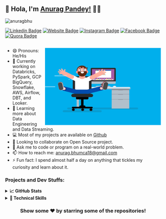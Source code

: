## :rainbow:  Hola, I'm [Anurag Pandey!](http://anuragbhu.github.io/) :eyes:👋

<p align="left"> <img src="https://komarev.com/ghpvc/?username=anuragbhu&label=visitors&color=blue&style=plastic" alt="anuragbhu" /> </p>

[![Linkedin Badge](https://img.shields.io/badge/-LinkedIn-0e76a8?style=flat-square&logo=Linkedin&logoColor=white)](https://www.linkedin.com/in/anuragbhu/)
[![Website Badge](https://img.shields.io/badge/Website-3b5998?style=flat-square&logo=google-chrome&logoColor=white)](http://anuragbhu.github.io/)
[![Instagram Badge](https://img.shields.io/badge/-Instagram-e4405f?style=flat-square&logo=Instagram&logoColor=white)](https://www.instagram.com/anurag.bhu/)
[![Facebook Badge](https://img.shields.io/badge/Facebook-1877F2?style=flat-square&logo=facebook&logoColor=white)](https://www.facebook.com/anuragbhu18)
[![Quora Badge](https://img.shields.io/badge/Quora-%23B92B27.svg?&style=flat-square&logo=Quora&logoColor=white)](https://www.quora.com/profile/Anurag-Pandey-363)
<br/>
<br/>

<img align="right" height="250" width="375" alt="" src="/coder.gif" />

- 😄 Pronouns: He/His
- 🔭 Currently working on Databricks, PySpark, GCP BigQuery, Snowflake, AWS, Airflow, DBT, and Looker. 
- 🌱 Learning more about Data Engineering and Data Streaming.
- 💻 Most of my projects are available on [Github](https://www.github.com/anuragbhu/)
- 👯 Looking to collaborate on Open Source project.
- 💬 Ask me to code or program on a real-world problem.
- 📫 How to reach me: <a href="anurag.bhumca18@gmail.com">anurag.bhumca18@gmail.com</a>
- ⚡ Fun fact: I spend almost half a day on anything that tickles my curiosity and learn about it.

### Projects and Dev Stuffs:

<details>	
  <summary><b>📈 GitHub Stats</b></summary>
  <img alt="" src="https://github-readme-stats.vercel.app/api?username=anuragbhu&show_icons=true&hide_border=true" />
</details>

<details>
  <summary><b>🚀 Technical Skills</b></summary>
  <img src="https://img.shields.io/badge/java-%23ED8B00.svg?style=flat&logo=java&logoColor=white">
  <img src="https://img.shields.io/badge/Databricks-FF4DDB?style=flat&logo=databricks&logoColor=white">
  <img src="https://img.shields.io/badge/PySpark-E25A1C?style=flat&logo=apache%20spark&logoColor=white">
  <img src="https://img.shields.io/badge/GCP%20BigQuery-4285F4?style=flat&logo=google%20cloud&logoColor=white">
  <img src="https://img.shields.io/badge/Snowflake-3AC7ED?style=flat&logo=snowflake&logoColor=white">
  <img src="https://img.shields.io/badge/Airflow-017CEE?style=flat&logo=apache%20airflow&logoColor=white">
  <img src="https://img.shields.io/badge/DBT-4D4D4D?style=flat&logo=dbt&logoColor=white">
  <img src="https://img.shields.io/badge/Looker-00AEF0?style=flat&logo=looker&logoColor=white">
  <img src="https://img.shields.io/badge/Hadoop-FF652F?style=flat&logo=apache%20hadoop&logoColor=white">
  <img src="https://img.shields.io/badge/Hive-FDEE21?style=flat&logo=apache%20hive&logoColor=white">
  <img src="https://img.shields.io/badge/MongoDB-47A248?style=flat&logo=mongodb&logoColor=white">
  <img src="https://img.shields.io/badge/Confluent%20Kafka-231F20?style=flat&logo=apache%20kafka&logoColor=white">
  <img src="https://img.shields.io/badge/Stitch-EC6D59?style=flat&logo=stitch&logoColor=white">
  <img src="https://img.shields.io/badge/SSIS-CC2927?style=flat&logo=microsoft%20sql%20server&logoColor=white">
  <img src="https://img.shields.io/badge/PagerDuty-6E3F70?style=flat&logo=pagerduty&logoColor=white">	
  <img src="https://img.shields.io/badge/Power%20BI-F2C811?style=flat&logo=power%20bi&logoColor=black">
  <img src="https://img.shields.io/badge/Jenkins-D24939?style=flat&logo=jenkins&logoColor=white">
  <img src="https://img.shields.io/badge/Docker-2496ED?style=flat&logo=docker&logoColor=white">
  <img src="https://img.shields.io/badge/SQL-003B57?style=flat&logo=sql&logoColor=white">
  <img src="https://img.shields.io/badge/Shell%20Scripting-4EAA25?style=flat&logo=gnu%20bash&logoColor=white">
  <img src="https://img.shields.io/badge/Microsoft_SQL_Server-CC2927?style=flat&logo=microsoft-sql-server&logoColor=white"> 
  <img src="https://img.shields.io/badge/Amazon_AWS-FF9900?style=flat&logo=amazonaws&logoColor=white">
  <img src="https://img.shields.io/badge/-Python%203-black?style=flat&logo=python&logoColor=white">
  <img src="https://img.shields.io/badge/MySQL-005C84?style=flat&logo=mysql&logoColor=white">
  <img src="https://img.shields.io/badge/PostgreSQL-316192?style=flat&logo=postgresql&logoColor=white">
  <img src="https://img.shields.io/badge/GIT-E44C30?style=flat&logo=git&logoColor=white">
  <img src="https://img.shields.io/badge/Numpy-777BB4?style=flat&logo=numpy&logoColor=white">
  <img src="https://img.shields.io/badge/Pandas-2C2D72?style=flat&logo=pandas&logoColor=white">
  <img src="https://img.shields.io/badge/SciPy-654FF0?style=flat&logo=SciPy&logoColor=white">
  <img src="https://img.shields.io/badge/scikit_learn-F7931E?style=flat&logo=scikit-learn&logoColor=white">
  <img src="https://img.shields.io/badge/Jira-0052CC?style=flat&logo=Jira&logoColor=white">
  <img src="https://img.shields.io/badge/Postman-FF6C37?style=flat&logo=Postman&logoColor=white">
  <img src="https://img.shields.io/badge/Linux-FCC624?style=flat&logo=linux&logoColor=black">
  <img src="https://img.shields.io/badge/Heroku-430098?style=flat&logo=heroku&logoColor=white">
  <img src="https://img.shields.io/badge/Ubuntu-E95420?style=flat&logo=ubuntu&logoColor=white">
  <img src="https://img.shields.io/badge/Slack-4A154B?style=flat&logo=slack&logoColor=white"> <br />
</details>

<div align="center">

### Show some ❤️ by starring some of the repositories!

</div>
